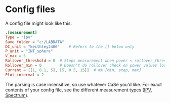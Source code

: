 # Config files
A config file might look like this:
```toml
.[measurement]
Type = "ipv"
Save_folder = "c:/LABDATA"
DC_unit = "keithley2400"    # Refers to the [] below only
P_unit = "INT_sphere"
V_max = 5
Rollover_threshold = 0  # Stops measurement when power < rollover_threshold * maxpower
Rollover_min = 0        # Doesn't do rollover check on power values lower than this
Current = [[1, 0.1, 5], [5, 0.5, 15]]  # mA [min, step, max]
Plot_interval = 2
```
The parsing is case insensitive, so use whatever CaSe you'd like.
For exact contents of your config file, see the different measurement types ([IPV](measurements/IPV.md), [Spectrum](measurements/spectrum.md)).